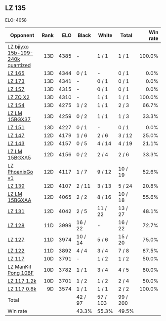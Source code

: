 ## LZ 135 ##

ELO: 4058

Opponent | Rank | ELO | Black | White | Total | Win rate
---------|-----:|----:|-------|-------|-------|-------:
[LZ bjiyxo 15b-199-240k quantized](LZ%20bjiyxo%2015b-199-240k%20quantized.md) | 13D | 4385 | - | 1 / 1 | 1 / 1 | 100.0%
[LZ 165](LZ%20165.md) | 13D | 4344 | 0 / 1 | - | 0 / 1 | 0.0%
[LZ 173](LZ%20173.md) | 13D | 4341 | - | 0 / 1 | 0 / 1 | 0.0%
[LZ 157](LZ%20157.md) | 13D | 4315 | - | 0 / 1 | 0 / 1 | 0.0%
[LZ ZQ X2](LZ%20ZQ%20X2.md) | 13D | 4310 | - | 1 / 1 | 1 / 1 | 100.0%
[LZ 154](LZ%20154.md) | 13D | 4275 | 1 / 2 | 1 / 1 | 2 / 3 | 66.7%
[LZ LM 15BGX37](LZ%20LM%2015BGX37.md) | 13D | 4259 | 0 / 2 | 1 / 1 | 1 / 3 | 33.3%
[LZ 151](LZ%20151.md) | 13D | 4227 | 0 / 1 | - | 0 / 1 | 0.0%
[LZ 147](LZ%20147.md) | 12D | 4179 | 1 / 6 | 2 / 6 | 3 / 12 | 25.0%
[LZ 143](LZ%20143.md) | 12D | 4157 | 0 / 5 | 4 / 14 | 4 / 19 | 21.1%
[LZ LM 15BGXA5](LZ%20LM%2015BGXA5.md) | 12D | 4156 | 0 / 2 | 2 / 4 | 2 / 6 | 33.3%
[LZ PhoenixGo v1](LZ%20PhoenixGo%20v1.md) | 12D | 4117 | 1 / 7 | 9 / 12 | 10 / 19 | 52.6%
[LZ 139](LZ%20139.md) | 12D | 4107 | 2 / 11 | 3 / 13 | 5 / 24 | 20.8%
[LZ LM 15BGXAA](LZ%20LM%2015BGXAA.md) | 12D | 4065 | 2 / 2 | 8 / 16 | 10 / 18 | 55.6%
[LZ 131](LZ%20131.md) | 12D | 4042 | 2 / 5 | 11 / 22 | 13 / 27 | 48.1%
[LZ 128](LZ%20128.md) | 11D | 3999 | 16 / 22 | - | 16 / 22 | 72.7%
[LZ 127](LZ%20127.md) | 11D | 3974 | 10 / 14 | 5 / 6 | 15 / 20 | 75.0%
[LZ 122](LZ%20122.md) | 11D | 3892 | 4 / 4 | 3 / 4 | 7 / 8 | 87.5%
[LZ 117](LZ%20117.md) | 10D | 3791 | - | 1 / 2 | 1 / 2 | 50.0%
[LZ ManKit Pong 10BF](LZ%20ManKit%20Pong%2010BF.md) | 10D | 3782 | 1 / 1 | 3 / 4 | 4 / 5 | 80.0%
[LZ 117 1.2k](LZ%20117%201.2k.md) | 10D | 3701 | 1 / 2 | 1 / 2 | 2 / 4 | 50.0%
[LZ 117 0.8k](LZ%20117%200.8k.md) | 9D | 3574 | 1 / 1 | 1 / 1 | 2 / 2 | 100.0%
Total | | | 42 / 97 | 57 / 103 | 99 / 200 | 
Win rate| | | 43.3% | 55.3% | 49.5% | 
